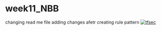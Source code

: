# week11_NBB
changing read me file
adding changes afetr creating rule pattern
[![tfsec](https://github.com/shivakpkp/week11_NBB/actions/workflows/tfsec.yml/badge.svg)](https://github.com/shivakpkp/week11_NBB/actions/workflows/tfsec.yml)
